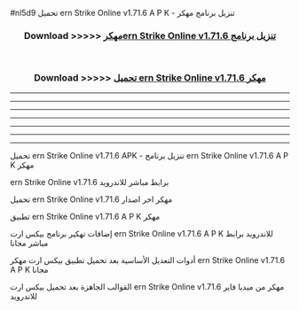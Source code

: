 #nl5d9 تحميل ern Strike Online v1.71.6 A P K - تنزيل برنامج مهكر



<div align="center">
<h3>Download >>>>> <a href="https://runaway1.web.app/?sq=ern Strike Online v1.71.6">مهكرern Strike Online v1.71.6 تنزيل برنامج</a></h3><br>

<h3>Download >>>>> <a href="https://runaway1.web.app/?sq=ern Strike Online v1.71.6">تحميل ern Strike Online v1.71.6 مهكر</a></h3>
</div>


----------------------------------------------------------

----------------------------------------------------------

----------------------------------------------------------

----------------------------------------------------------

----------------------------------------------------------

----------------------------------------------------------

----------------------------------------------------------

تحميل ern Strike Online v1.71.6 APK - تنزيل برنامج ern Strike Online v1.71.6 A P K مهكر

ern Strike Online v1.71.6 برابط مباشر للاندرويد

تحميل ern Strike Online v1.71.6 مهكر اخر اصدار

تطبيق ern Strike Online v1.71.6 A P K مهكر

إضافات تهكير برنامج بيكس ارت ern Strike Online v1.71.6 A P K للاندرويد برابط مباشر مجانا

أدوات التعديل الأساسية بعد تحميل تطبيق بيكس ارت مهكر ern Strike Online v1.71.6 A P K مجانا

القوالب الجاهزة بعد تحميل بيكس ارت ern Strike Online v1.71.6 مهكر من ميديا فاير للاندرويد


